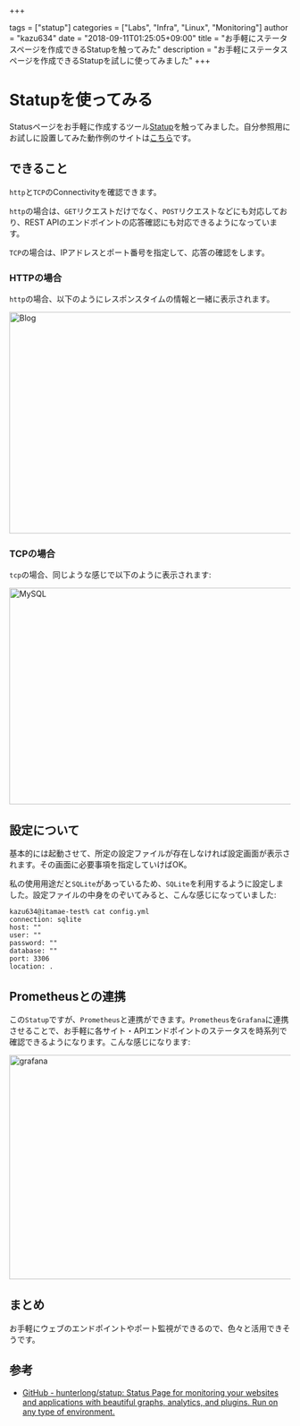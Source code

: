 +++

tags = ["statup"]
categories = ["Labs", "Infra", "Linux", "Monitoring"]
author = "kazu634"
date = "2018-09-11T01:25:05+09:00"
title = "お手軽にステータスページを作成できるStatupを触ってみた"
description = "お手軽にステータスページを作成できるStatupを試しに使ってみました"
+++

# Statupを使ってみる
Statusページをお手軽に作成するツール[Statup](https://github.com/hunterlong/statup)を触ってみました。自分参照用にお試しに設置してみた動作例のサイトは[こちら](https://status.kazu634.com/)です。

## できること
`http`と`TCP`のConnectivityを確認できます。

`http`の場合は、`GET`リクエストだけでなく、`POST`リクエストなどにも対応しており、REST APIのエンドポイントの応答確認にも対応できるようになっています。

`TCP`の場合は、IPアドレスとポート番号を指定して、応答の確認をします。

### HTTPの場合
`http`の場合、以下のようにレスポンスタイムの情報と一緒に表示されます。

<a data-flickr-embed="true"  href="https://www.flickr.com/photos/42332031@N02/43806262985/in/dateposted/" title="Blog"><img src="https://farm2.staticflickr.com/1892/43806262985_22aca620eb_z.jpg" width="640" height="396" alt="Blog"></a><script async src="//embedr.flickr.com/assets/client-code.js" charset="utf-8"></script>

### TCPの場合
`tcp`の場合、同じような感じで以下のように表示されます:

<a data-flickr-embed="true"  href="https://www.flickr.com/photos/42332031@N02/44715041271/in/photostream/" title="MySQL"><img src="https://farm2.staticflickr.com/1860/44715041271_6927bba1bc_z.jpg" width="640" height="387" alt="MySQL"></a><script async src="//embedr.flickr.com/assets/client-code.js" charset="utf-8"></script>

## 設定について
基本的には起動させて、所定の設定ファイルが存在しなければ設定画面が表示されます。その画面に必要事項を指定していけばOK。

私の使用用途だと`SQLite`があっているため、`SQLite`を利用するように設定しました。設定ファイルの中身をのぞいてみると、こんな感じになっていました:

```
kazu634@itamae-test% cat config.yml
connection: sqlite
host: ""
user: ""
password: ""
database: ""
port: 3306
location: .
```

## Prometheusとの連携
この`Statup`ですが、`Prometheus`と連携ができます。`Prometheus`を`Grafana`に連携させることで、お手軽に各サイト・APIエンドポイントのステータスを時系列で確認できるようになります。こんな感じになります:

<a data-flickr-embed="true"  href="https://www.flickr.com/photos/42332031@N02/44715067701/in/photostream/" title="grafana"><img src="https://farm2.staticflickr.com/1892/44715067701_93d0dee140_z.jpg" width="640" height="401" alt="grafana"></a><script async src="//embedr.flickr.com/assets/client-code.js" charset="utf-8"></script>

## まとめ
お手軽にウェブのエンドポイントやポート監視ができるので、色々と活用できそうです。

## 参考
- [GitHub - hunterlong/statup: Status Page for monitoring your websites and applications with beautiful graphs, analytics, and plugins. Run on any type of environment.](https://github.com/hunterlong/statup)

